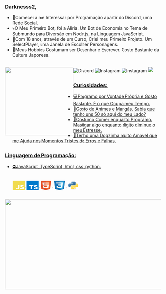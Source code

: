 ### Darknesss2,
- 📑Comecei a me Interessar por Programação apartir do Discord, uma Rede Social.
- 💀O Meu Primeiro Bot, foi a Aliria. Um Bot de Economia no Tema de Submundo para Diversão em Node.js, na Linguagem JavaScript.
- 👾Com 18 anos, através de um Curso, Criei meu Primeiro Projeto. Um SelectPlayer, uma Janela de Escolher Personagens.
- 🍣Meus Hobbies Costumam ser Desenhar e Escrever. Gosto Bastante da Cultura Japonesa.

##

<div align="left">
    <img align="center" alt="Discord" src="https://img.shields.io/badge/GitHub-100000?style=for-the-badge&logo=github&logoColor=white">
  <img align="center" alt="Instagram" src="https://img.shields.io/badge/Instagram-E4405F?style=for-the-badge&logo=instagram&logoColor=white">
  <img align="center" alt="Instagram" src="https://img.shields.io/badge/Discord-7289DA?style=for-the-badge&logo=discord&logoColor=white">
  <a href="https://github.com/Dark-nesss2">
    <img align="left" height="220" width="220" src="https://media.discordapp.net/attachments/943296241385742346/975905504394104902/dfsdff.png?width=412&height=412"/>
   <img height="190em" src="https://github-readme-stats.vercel.app/api?username=Dark-nesss2&show_icons=true&theme=rainglow&include_all_commits=true&count_private=true"/>
      
</div>

##
 
### Curiosidades:
  
- 💻Programo por Vontade Própria e Gosto Bastante. É o que Ocupa meu Tempo.
- 🏮Gosto de Animes e Mangás. Sabia que tenho uns 50 só aqui do meu Lado?
- 🍨Costumo Comer enquanto Programo. Mastigar algo enquanto digito diminue o meu Estresse.
- 🐶Tenho uma Dogzinha muito Amavél que me Ajuda nos Momentos Tristes de Erros e Falhas.
  
##
  
### Linguagem de Programação: 
- ⛔JavaScript, TypeScript, html, css, python.
    
  <div style="display: inline_block"><br>

  <img align="center" alt="Js" height="30" width="40" src="https://raw.githubusercontent.com/devicons/devicon/master/icons/javascript/javascript-plain.svg">
  <img align="center" alt="Ts" height="30" width="40" src="https://raw.githubusercontent.com/devicons/devicon/master/icons/typescript/typescript-plain.svg">
  <img align="center" alt="HTML" height="30" width="40" src="https://raw.githubusercontent.com/devicons/devicon/master/icons/html5/html5-original.svg">
  <img align="center" alt="CSS" height="30" width="40" src="https://raw.githubusercontent.com/devicons/devicon/master/icons/css3/css3-original.svg">
  <img align="center" alt="Python" height="30" width="40" src="https://raw.githubusercontent.com/devicons/devicon/master/icons/python/python-original.svg">
</div>
  

    
    
##
  
 
  <div>
<img align="center" height="290" width="1080"src="https://media.discordapp.net/attachments/959917537074769951/975903867491483648/unknown.png">
</div>
  
